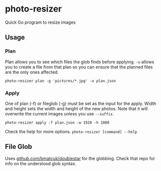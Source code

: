 # photo-resizer

Quick Go program to resize images

## Usage

### Plan
Plan allows you to see which files the glob finds before applying. `-o` allows you to create a file from that plan so you can ensure that the planned files are the only ones affected.
```
photo-resizer plan -g 'pictures/*.jpg' -o plan.json
```

### Apply
One of plan (-f) or fileglob (-g) must be set as the input for the apply. Width and height sets the width and height of the new photos. Note that it will overwrite the current images unless you use `--suffix`.
```
photo-resizer apply -f plan.json -w 1920 -h 1080
```

Check the help for more options. `photo-resizer [command] --help`


## File Glob
Uses [github.com/bmatcuk/doublestar](https://github.com/bmatcuk/doublestar) for the globbing. Check that repo for info on the understood glob syntax.
